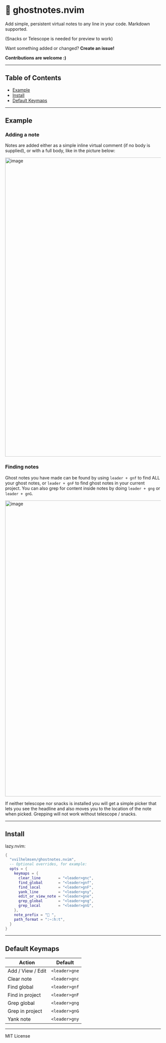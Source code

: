 # 👻 ghostnotes.nvim

Add simple, persistent virtual notes to any line in your code. Markdown supported.

(Snacks or Telescope is needed for preview to work)

Want something added or changed? **Create an issue!**

**Contributions are welcome :)**

---
## Table of Contents

- [Example](#example)
- [Install](#install)
- [Default Keymaps](#default-keymaps)

---

## Example

### Adding a note
Notes are added either as a simple inline virtual comment (if no body is supplied), or with a full body, like in the picture below:

<img width="1162" height="967" alt="image" src="https://github.com/user-attachments/assets/732aef70-3b92-493f-8871-e7380792f31b" />

### Finding notes

Ghost notes you have made can be found by using `leader + gnf` to find ALL your ghost notes, or `leader + gnF` to find ghost notes in your current project. You can also grep for content inside notes by doing `leader + gng` or `leader + gnG`.

<img width="1163" height="957" alt="image" src="https://github.com/user-attachments/assets/7126a2fc-4648-4d20-90f9-622d55f82ccb" />

If neither telescope nor snacks is installed you will get a simple picker that lets you see the headline and also moves you to the location of the note when picked. Grepping will not work without telescope / snacks.

---
## Install

lazy.nvim:

```lua
{
  "vvilhelmsen/ghostnotes.nvim",
  -- Optional overrides, for example:
  opts = {
    keymaps = {
      clear_line        = "<leader>gnc",
      find_global       = "<leader>gnf",
      find_local        = "<leader>gnF",
      yank_line         = "<leader>gny",
      edit_or_view_note = "<leader>gne",
      grep_global       = "<leader>gng",
      grep_local        = "<leader>gnG",
    },
    note_prefix = "📝 ",
    path_format = ":~:h:t",
  }
}
````
---

## Default Keymaps

| Action             | Default         |
| ------------------ | ---------------|
| Add / View / Edit  | `<leader>gne`  |
| Clear note         | `<leader>gnc`  |
| Find global        | `<leader>gnf`  |
| Find in project    | `<leader>gnF`  |
| Grep global        | `<leader>gng`  |
| Grep in project    | `<leader>gnG`  |
| Yank note          | `<leader>gny`  |

---

MIT License
